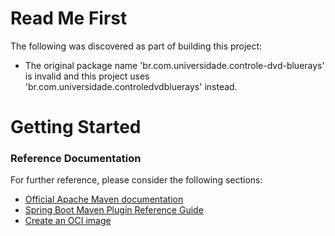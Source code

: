 # Read Me First
The following was discovered as part of building this project:

* The original package name 'br.com.universidade.controle-dvd-bluerays' is invalid and this project uses 'br.com.universidade.controledvdbluerays' instead.

# Getting Started

### Reference Documentation
For further reference, please consider the following sections:

* [Official Apache Maven documentation](https://maven.apache.org/guides/index.html)
* [Spring Boot Maven Plugin Reference Guide](https://docs.spring.io/spring-boot/docs/2.3.4.RELEASE/maven-plugin/reference/html/)
* [Create an OCI image](https://docs.spring.io/spring-boot/docs/2.3.4.RELEASE/maven-plugin/reference/html/#build-image)

